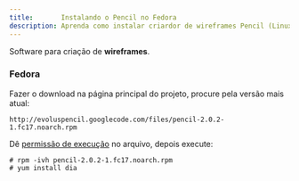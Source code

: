 ```yaml
---
title:       Instalando o Pencil no Fedora
description: Aprenda como instalar criardor de wireframes Pencil (Linux)
---
```


Software para criação de __wireframes__.


### Fedora

Fazer o download na página principal do projeto, procure pela versão mais atual:

    http://evoluspencil.googlecode.com/files/pencil-2.0.2-1.fc17.noarch.rpm

Dê [permissão de execução](/linux/como-dar-permissao-de-execucao) no arquivo, depois execute:

    # rpm -ivh pencil-2.0.2-1.fc17.noarch.rpm
    # yum install dia
